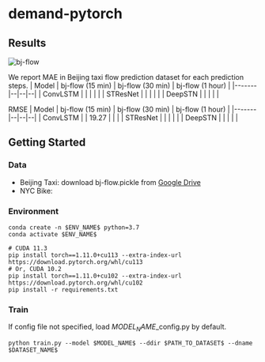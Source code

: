 # demand-pytorch 

## Results

![bj-flow](demand-pytorch/vis/bj.gif)

We report MAE in Beijing taxi flow prediction dataset for each prediction steps.
| Model | bj-flow (15 min) | bj-flow  (30 min) | bj-flow (1 hour) |
|-------|--|--|--|
| ConvLSTM | | | | |
| STResNet | | | | |
| DeepSTN  | | | | |

RMSE
| Model | bj-flow (15 min) | bj-flow  (30 min) | bj-flow (1 hour) |
|-------|--|--|--|
| ConvLSTM | | 19.27 | | |
| STResNet | | | | |
| DeepSTN  | | | | |

## Getting Started

### Data
- Beijing Taxi: download bj-flow.pickle from [Google Drive]()
- NYC Bike:

### Environment
``` 
conda create -n $ENV_NAME$ python=3.7
conda activate $ENV_NAME$

# CUDA 11.3
pip install torch==1.11.0+cu113 --extra-index-url https://download.pytorch.org/whl/cu113 
# Or, CUDA 10.2 
pip install torch==1.11.0+cu102 --extra-index-url https://download.pytorch.org/whl/cu102 
pip install -r requirements.txt
```

### Train
If config file not specified, load $MODEL_NAME$_config.py by default. 
```
python train.py --model $MODEL_NAME$ --ddir $PATH_TO_DATASET$ --dname $DATASET_NAME$
```

